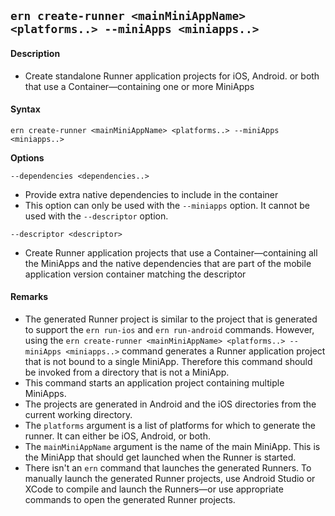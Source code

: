## `ern create-runner <mainMiniAppName> <platforms..> --miniApps <miniapps..>`
#### Description
* Create standalone Runner application projects for iOS, Android. or both that use a Container—containing one or more MiniApps  




#### Syntax
`ern create-runner <mainMiniAppName> <platforms..> --miniApps <miniapps..>`  

**Options**  

`--dependencies <dependencies..>`

* Provide extra native dependencies to include in the container  
* This option can only be used with the `--miniapps` option. It cannot be used with the `--descriptor` option.  

`--descriptor <descriptor>`

* Create Runner application projects that use a Container—containing all the MiniApps and the native dependencies that are part of the mobile application version container matching the descriptor  

#### Remarks
* The generated Runner project is similar to the project that is generated to support the `ern run-ios` and `ern run-android` commands. However, using the `ern create-runner <mainMiniAppName> <platforms..> --miniApps <miniapps..>` command generates a Runner application project that is not bound to a single MiniApp. Therefore this command should be invoked from a directory that is not a MiniApp.    
* This command starts an application project containing multiple MiniApps.
* The projects are generated in Android and the iOS directories from the current working directory.  
* The `platforms` argument is a list of platforms for which to generate the runner. It can either be iOS, Android, or both.  
* The `mainMiniAppName` argument is the name of the main MiniApp. This is the MiniApp that should get launched when the Runner is started.  
* There isn't an `ern` command that launches the generated Runners.  To manually launch the generated Runner projects, use Android Studio or XCode to compile and launch the Runners—or use appropriate commands to open the generated Runner projects.  

